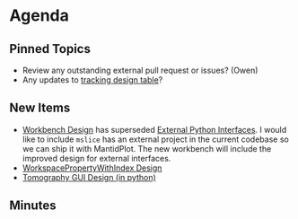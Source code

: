 Agenda
======

Pinned Topics
-------------
* Review any outstanding external pull request or issues? (Owen)
* Any updates to [tracking design table](https://github.com/mantidproject/documents/blob/master/Project-Management/TechnicalSteeringCommittee/reports/TSC-TrackingDesignProposals.md)?

New Items
---------
- [Workbench Design](https://github.com/mantidproject/documents/pull/49) has superseded [External Python Interfaces](https://github.com/mantidproject/documents/pull/40). I would like to include `mslice` has an external project in the current codebase so we can ship it with MantidPlot. The new workbench will include the improved design for external interfaces. 
- [WorkspacePropertyWithIndex Design](https://github.com/mantidproject/documents/pull/42)
- [Tomography GUI Design (in python)](https://github.com/mantidproject/documents/pull/43)

Minutes
-------

